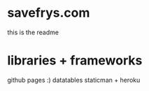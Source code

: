 # savefrys.com


this is the readme


# libraries + frameworks
github pages :)
datatables
staticman + heroku
